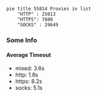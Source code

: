 
```mermaid
pie title 55814 Proxies in list
    "HTTP" : 25013
    "HTTPS": 7880
    "SOCKS" : 29649
```

### Some Info
#### Average Timeout

- mixed: 3.6s
- http: 1.8s
- https: 8.2s
- socks: 5.1s